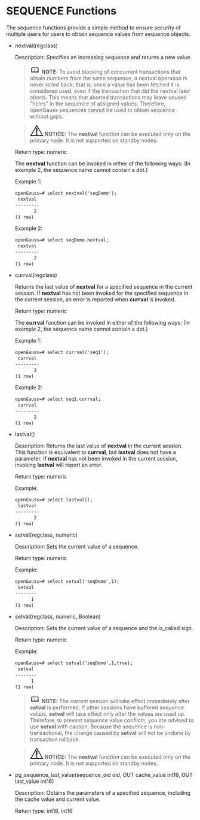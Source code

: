 # SEQUENCE Functions<a name="EN-US_TOPIC_0289899881"></a>

The sequence functions provide a simple method to ensure security of multiple users for users to obtain sequence values from sequence objects.

-   nextval\(regclass\)

    Description: Specifies an increasing sequence and returns a new value.

    >![](public_sys-resources/icon-note.gif) **NOTE:** 
    >To avoid blocking of concurrent transactions that obtain numbers from the same sequence, a nextval operation is never rolled back; that is, once a value has been fetched it is considered used, even if the transaction that did the nextval later aborts. This means that aborted transactions may leave unused "holes" in the sequence of assigned values. Therefore, openGauss sequences cannot be used to obtain sequence without gaps.

    >![](public_sys-resources/icon-notice.gif) **NOTICE:** 
    >The  **nextval**  function can be executed only on the primary node. It is not supported on standby nodes.

    Return type: numeric

    The  **nextval**  function can be invoked in either of the following ways: \(In example 2, the sequence name cannot contain a dot.\)

    Example 1:

    ```
    openGauss=# select nextval('seqDemo'); 
     nextval
    ---------
           2
    (1 row)
    ```

    Example 2:

    ```
    openGauss=# select seqDemo.nextval; 
     nextval
    ---------
           2
    (1 row)
    ```

-   currval\(regclass\)

    Returns the last value of  **nextval**  for a specified sequence in the current session. If  **nextval**  has not been invoked for the specified sequence in the current session, an error is reported when  **currval**  is invoked.

    Return type: numeric

    The  **currval**  function can be invoked in either of the following ways: \(In example 2, the sequence name cannot contain a dot.\)

    Example 1:

    ```
    openGauss=# select currval('seq1'); 
     currval
    ---------
           2
    (1 row)
    ```

    Example 2:

    ```
    openGauss=# select seq1.currval; 
     currval
    ---------
           2
    (1 row)
    ```

-   lastval\(\)

    Description: Returns the last value of  **nextval**  in the current session. This function is equivalent to  **currval**, but  **lastval**  does not have a parameter. If  **nextval**  has not been invoked in the current session, invoking  **lastval**  will report an error.

    Return type: numeric

    Example:

    ```
    openGauss=# select lastval(); 
     lastval
    ---------
           2
    (1 row)
    ```

-   setval\(regclass, numeric\)

    Description: Sets the current value of a sequence.

    Return type: numeric

    Example:

    ```
    openGauss=# select setval('seqDemo',1);
     setval
    --------
          1
    (1 row)
    ```

-   setval\(regclass, numeric, Boolean\)

    Description: Sets the current value of a sequence and the is\_called sign.

    Return type: numeric

    Example:

    ```
    openGauss=# select setval('seqDemo',1,true);
     setval
    --------
          1
    (1 row)
    ```

    >![](public_sys-resources/icon-note.gif) **NOTE:** 
    >The current session will take effect immediately after  **setval**  is performed. If other sessions have buffered sequence values,  **setval**  will take effect only after the values are used up. Therefore, to prevent sequence value conflicts, you are advised to use  **setval**  with caution.
    >Because the sequence is non-transactional, the change caused by  **setval**  will not be undone by transaction rollback.

    >![](public_sys-resources/icon-notice.gif) **NOTICE:** 
    >The  **nextval**  function can be executed only on the primary node. It is not supported on standby nodes.


-   pg\_sequence\_last\_value\(sequence\_oid oid, OUT cache\_value int16, OUT last\_value int16\)

    Description: Obtains the parameters of a specified sequence, including the cache value and current value.

    Return type: int16, int16


